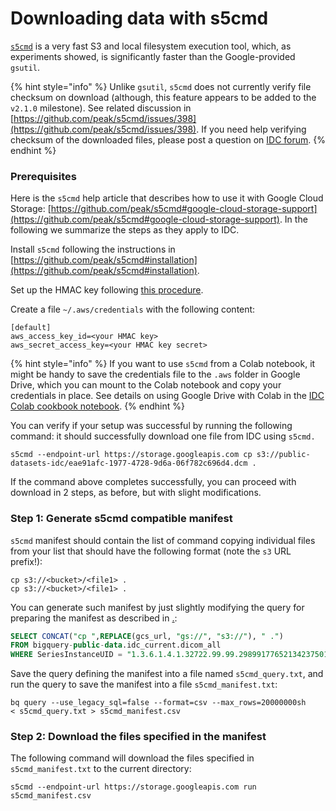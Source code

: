 # Downloading data with s5cmd

[`s5cmd`](https://github.com/peak/s5cmd) is a very fast S3 and local filesystem execution tool, which, as experiments showed, is significantly faster than the Google-provided `gsutil`.

{% hint style="info" %}
Unlike `gsutil`, `s5cmd` does not currently verify file checksum on download (although, this feature appears to be added to the `v2.1.0` milestone). See related discussion in [https://github.com/peak/s5cmd/issues/398](https://github.com/peak/s5cmd/issues/398). If you need help verifying checksum of the downloaded files, please post a question on [IDC forum](https://discourse.canceridc.dev).
{% endhint %}

### Prerequisites

Here is the `s5cmd` help article that describes how to use it with Google Cloud Storage: [https://github.com/peak/s5cmd#google-cloud-storage-support](https://github.com/peak/s5cmd#google-cloud-storage-support). In the following we summarize the steps as they apply to IDC.

Install `s5cmd` following the instructions in [https://github.com/peak/s5cmd#installation](https://github.com/peak/s5cmd#installation).

Set up the HMAC key following [this procedure](https://cloud.google.com/storage/docs/authentication/managing-hmackeys#create).&#x20;

Create a file `~/.aws/credentials` with the following content:

```
[default]
aws_access_key_id=<your HMAC key>
aws_secret_access_key=<your HMAC key secret>
```

{% hint style="info" %}
If you want to use `s5cmd` from a Colab notebook, it might be handy to save the credentials file to the `.aws` folder in Google Drive, which you can mount to the Colab notebook and copy your credentials in place. See details on using Google Drive with Colab in the [IDC Colab cookbook notebook](https://github.com/ImagingDataCommons/IDC-Examples/blob/master/notebooks/cookbook.ipynb).
{% endhint %}

You can verify if your setup was successful by running the following command: it should successfully download one file from IDC using `s5cmd.`

```shell
s5cmd --endpoint-url https://storage.googleapis.com cp s3://public-datasets-idc/eae91afc-1977-4728-9d6a-06f782c696d4.dcm .
```

If the command above completes successfully, you can proceed with download in 2 steps, as before, but with slight modifications.

### Step 1: Generate s5cmd compatible manifest

`s5cmd` manifest should contain the list of command copying individual files from your list that should have the following format (note the `s3` URL prefix!):

```
cp s3://<bucket>/<file1> .
cp s3://<bucket>/<file1> .
```

You can generate such manifest by just slightly modifying the query for preparing the manifest as described in [.](./ "mention"):

```sql
SELECT CONCAT("cp ",REPLACE(gcs_url, "gs://", "s3://"), " .") 
FROM bigquery-public-data.idc_current.dicom_all 
WHERE SeriesInstanceUID = "1.3.6.1.4.1.32722.99.99.298991776521342375010861296712563382046"
```

Save the query defining the manifest into a file named `s5cmd_query.txt`, and run the query to save the manifest into a file `s5cmd_manifest.txt`:

```shell
bq query --use_legacy_sql=false --format=csv --max_rows=20000000sh
< s5cmd_query.txt > s5cmd_manifest.csv
```

### Step 2: Download the files specified in the manifest

The following command will download the files specified in `s5cmd_manifest.txt` to the current directory:

```shell
s5cmd --endpoint-url https://storage.googleapis.com run s5cmd_manifest.csv
```

